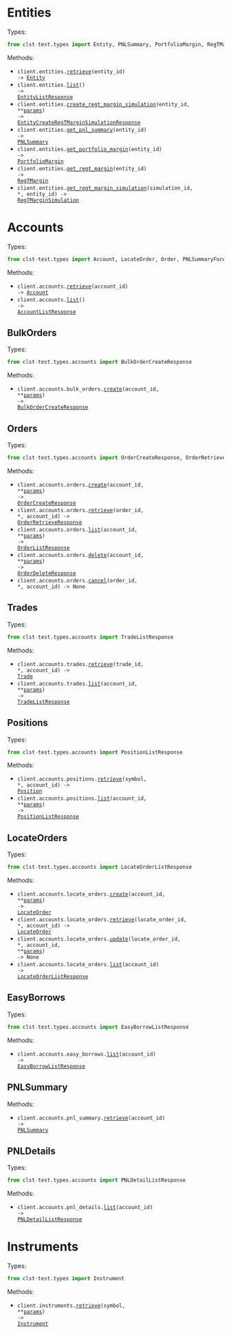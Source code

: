 # Entities

Types:

```python
from clst-test.types import Entity, PNLSummary, PortfolioMargin, RegTMargin, RegTMarginSimulation, EntityListResponse, EntityCreateRegTMarginSimulationResponse
```

Methods:

- <code title="get /entities/{entity_id}">client.entities.<a href="./src/clst-test/resources/entities.py">retrieve</a>(entity_id) -> <a href="./src/clst-test/types/entity.py">Entity</a></code>
- <code title="get /entities">client.entities.<a href="./src/clst-test/resources/entities.py">list</a>() -> <a href="./src/clst-test/types/entity_list_response.py">EntityListResponse</a></code>
- <code title="post /entities/{entity_id}/regt-margin-simulations">client.entities.<a href="./src/clst-test/resources/entities.py">create_regt_margin_simulation</a>(entity_id, \*\*<a href="src/clst-test/types/entity_create_regt_margin_simulation_params.py">params</a>) -> <a href="./src/clst-test/types/entity_create_regt_margin_simulation_response.py">EntityCreateRegTMarginSimulationResponse</a></code>
- <code title="get /entities/{entity_id}/pnl-summary">client.entities.<a href="./src/clst-test/resources/entities.py">get_pnl_summary</a>(entity_id) -> <a href="./src/clst-test/types/pnl_summary.py">PNLSummary</a></code>
- <code title="get /entities/{entity_id}/portfolio-margin">client.entities.<a href="./src/clst-test/resources/entities.py">get_portfolio_margin</a>(entity_id) -> <a href="./src/clst-test/types/portfolio_margin.py">PortfolioMargin</a></code>
- <code title="get /entities/{entity_id}/regt-margin">client.entities.<a href="./src/clst-test/resources/entities.py">get_regt_margin</a>(entity_id) -> <a href="./src/clst-test/types/regt_margin.py">RegTMargin</a></code>
- <code title="get /entities/{entity_id}/regt-margin-simulations/{simulation_id}">client.entities.<a href="./src/clst-test/resources/entities.py">get_regt_margin_simulation</a>(simulation_id, \*, entity_id) -> <a href="./src/clst-test/types/regt_margin_simulation.py">RegTMarginSimulation</a></code>

# Accounts

Types:

```python
from clst-test.types import Account, LocateOrder, Order, PNLSummaryForAccount, Position, Trade, AccountListResponse
```

Methods:

- <code title="get /accounts/{account_id}">client.accounts.<a href="./src/clst-test/resources/accounts/accounts.py">retrieve</a>(account_id) -> <a href="./src/clst-test/types/account.py">Account</a></code>
- <code title="get /accounts">client.accounts.<a href="./src/clst-test/resources/accounts/accounts.py">list</a>() -> <a href="./src/clst-test/types/account_list_response.py">AccountListResponse</a></code>

## BulkOrders

Types:

```python
from clst-test.types.accounts import BulkOrderCreateResponse
```

Methods:

- <code title="post /accounts/{account_id}/bulk-orders">client.accounts.bulk_orders.<a href="./src/clst-test/resources/accounts/bulk_orders.py">create</a>(account_id, \*\*<a href="src/clst-test/types/accounts/bulk_order_create_params.py">params</a>) -> <a href="./src/clst-test/types/accounts/bulk_order_create_response.py">BulkOrderCreateResponse</a></code>

## Orders

Types:

```python
from clst-test.types.accounts import OrderCreateResponse, OrderRetrieveResponse, OrderListResponse, OrderDeleteResponse
```

Methods:

- <code title="post /accounts/{account_id}/orders">client.accounts.orders.<a href="./src/clst-test/resources/accounts/orders.py">create</a>(account_id, \*\*<a href="src/clst-test/types/accounts/order_create_params.py">params</a>) -> <a href="./src/clst-test/types/accounts/order_create_response.py">OrderCreateResponse</a></code>
- <code title="get /accounts/{account_id}/orders/{order_id}">client.accounts.orders.<a href="./src/clst-test/resources/accounts/orders.py">retrieve</a>(order_id, \*, account_id) -> <a href="./src/clst-test/types/accounts/order_retrieve_response.py">OrderRetrieveResponse</a></code>
- <code title="get /accounts/{account_id}/orders">client.accounts.orders.<a href="./src/clst-test/resources/accounts/orders.py">list</a>(account_id, \*\*<a href="src/clst-test/types/accounts/order_list_params.py">params</a>) -> <a href="./src/clst-test/types/accounts/order_list_response.py">OrderListResponse</a></code>
- <code title="delete /accounts/{account_id}/orders">client.accounts.orders.<a href="./src/clst-test/resources/accounts/orders.py">delete</a>(account_id, \*\*<a href="src/clst-test/types/accounts/order_delete_params.py">params</a>) -> <a href="./src/clst-test/types/accounts/order_delete_response.py">OrderDeleteResponse</a></code>
- <code title="delete /accounts/{account_id}/orders/{order_id}">client.accounts.orders.<a href="./src/clst-test/resources/accounts/orders.py">cancel</a>(order_id, \*, account_id) -> None</code>

## Trades

Types:

```python
from clst-test.types.accounts import TradeListResponse
```

Methods:

- <code title="get /accounts/{account_id}/trades/{trade_id}">client.accounts.trades.<a href="./src/clst-test/resources/accounts/trades.py">retrieve</a>(trade_id, \*, account_id) -> <a href="./src/clst-test/types/trade.py">Trade</a></code>
- <code title="get /accounts/{account_id}/trades">client.accounts.trades.<a href="./src/clst-test/resources/accounts/trades.py">list</a>(account_id, \*\*<a href="src/clst-test/types/accounts/trade_list_params.py">params</a>) -> <a href="./src/clst-test/types/accounts/trade_list_response.py">TradeListResponse</a></code>

## Positions

Types:

```python
from clst-test.types.accounts import PositionListResponse
```

Methods:

- <code title="get /accounts/{account_id}/positions/{symbol}">client.accounts.positions.<a href="./src/clst-test/resources/accounts/positions.py">retrieve</a>(symbol, \*, account_id) -> <a href="./src/clst-test/types/position.py">Position</a></code>
- <code title="get /accounts/{account_id}/positions">client.accounts.positions.<a href="./src/clst-test/resources/accounts/positions.py">list</a>(account_id, \*\*<a href="src/clst-test/types/accounts/position_list_params.py">params</a>) -> <a href="./src/clst-test/types/accounts/position_list_response.py">PositionListResponse</a></code>

## LocateOrders

Types:

```python
from clst-test.types.accounts import LocateOrderListResponse
```

Methods:

- <code title="post /accounts/{account_id}/locate-orders">client.accounts.locate_orders.<a href="./src/clst-test/resources/accounts/locate_orders.py">create</a>(account_id, \*\*<a href="src/clst-test/types/accounts/locate_order_create_params.py">params</a>) -> <a href="./src/clst-test/types/locate_order.py">LocateOrder</a></code>
- <code title="get /accounts/{account_id}/locate-orders/{locate_order_id}">client.accounts.locate_orders.<a href="./src/clst-test/resources/accounts/locate_orders.py">retrieve</a>(locate_order_id, \*, account_id) -> <a href="./src/clst-test/types/locate_order.py">LocateOrder</a></code>
- <code title="patch /accounts/{account_id}/locate-orders/{locate_order_id}">client.accounts.locate_orders.<a href="./src/clst-test/resources/accounts/locate_orders.py">update</a>(locate_order_id, \*, account_id, \*\*<a href="src/clst-test/types/accounts/locate_order_update_params.py">params</a>) -> None</code>
- <code title="get /accounts/{account_id}/locate-orders">client.accounts.locate_orders.<a href="./src/clst-test/resources/accounts/locate_orders.py">list</a>(account_id) -> <a href="./src/clst-test/types/accounts/locate_order_list_response.py">LocateOrderListResponse</a></code>

## EasyBorrows

Types:

```python
from clst-test.types.accounts import EasyBorrowListResponse
```

Methods:

- <code title="get /accounts/{account_id}/easy-borrows">client.accounts.easy_borrows.<a href="./src/clst-test/resources/accounts/easy_borrows.py">list</a>(account_id) -> <a href="./src/clst-test/types/accounts/easy_borrow_list_response.py">EasyBorrowListResponse</a></code>

## PNLSummary

Methods:

- <code title="get /accounts/{account_id}/pnl-summary">client.accounts.pnl_summary.<a href="./src/clst-test/resources/accounts/pnl_summary.py">retrieve</a>(account_id) -> <a href="./src/clst-test/types/pnl_summary.py">PNLSummary</a></code>

## PNLDetails

Types:

```python
from clst-test.types.accounts import PNLDetailListResponse
```

Methods:

- <code title="get /accounts/{account_id}/pnl-details">client.accounts.pnl_details.<a href="./src/clst-test/resources/accounts/pnl_details.py">list</a>(account_id) -> <a href="./src/clst-test/types/accounts/pnl_detail_list_response.py">PNLDetailListResponse</a></code>

# Instruments

Types:

```python
from clst-test.types import Instrument
```

Methods:

- <code title="get /instruments/{symbol}">client.instruments.<a href="./src/clst-test/resources/instruments.py">retrieve</a>(symbol, \*\*<a href="src/clst-test/types/instrument_retrieve_params.py">params</a>) -> <a href="./src/clst-test/types/instrument.py">Instrument</a></code>
